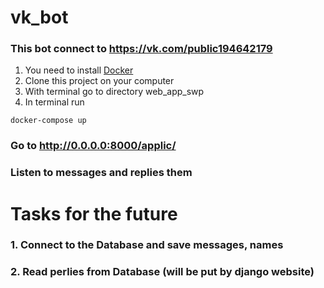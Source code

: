 # vk_bot
### This bot connect to https://vk.com/public194642179
1. You need to install [Docker](https://www.docker.com/)
2. Clone this project on your computer
3. With terminal go to directory web_app_swp
4. In terminal run
```
docker-compose up
```
### Go to http://0.0.0.0:8000/applic/
### Listen to messages and replies them
# Tasks for the future
### 1. Connect to the Database and save messages, names
### 2. Read perlies from Database (will be put by django website)
